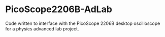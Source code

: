 # PicoScope2206B-AdLab
Code written to interface with the PicoScope 2206B desktop oscilloscope for a physics advanced lab project.

